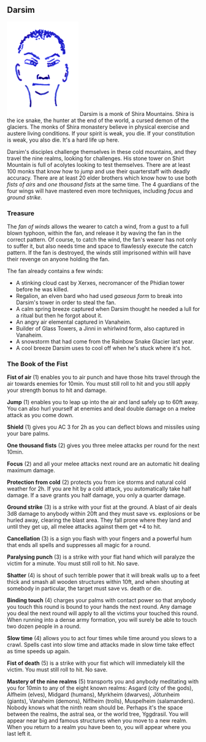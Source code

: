 ## Darsim

![Darsim](Darsim.png)
Darsim is a monk of Shira Mountains. Shira is the ice snake, the hunter at the end of the world, a cursed demon of the glaciers. The monks of Shira monastery believe in physical exercise and austere living conditions. If your spirit is weak, you die. If your constitution is weak, you also die. It's a hard life up here.

Darsim's disciples challenge themselves in these cold mountains, and they travel the nine realms, looking for challenges. His stone tower on Shirt Mountain is full of acolytes looking to test themselves. There are at least 100 monks that know how to *jump* and use their quarterstaff with deadly accuracy. There are at least 20 elder brothers which know how to use both *fists of airs* and *one thousand fists* at the same time. The 4 guardians of the four wings will have mastered even more techniques, including *focus* and *ground strike*.

### Treasure

The *fan of winds* allows the wearer to catch a wind, from a gust to a full blown typhoon, within the fan, and release it by waving the fan in the correct pattern. Of course, to catch the wind, the fan's wearer has not only to suffer it, but also needs time and space to flawlessly execute the catch pattern. If the fan is destroyed, the winds still imprisoned within will have their revenge on anyone holding the fan.

The fan already contains a few winds:

* A stinking cloud cast by Xerxes, necromancer of the Phidian tower before he was killed.
* Regalion, an elven bard who had used *gaseous form* to break into Darsim's tower in order to steal the fan.
* A calm spring breeze captured when Darsim thought he needed a lull for a ritual but then he forgot about it.
* An angry air elemental captured in Vanaheim.
* Builder of Glass Towers, a Jinni in whirlwind form, also captured in Vanaheim.
* A snowstorm that had come from the Rainbow Snake Glacier last year.
* A cool breeze Darsim uses to cool off when he's stuck where it's hot.

### The Book of the Fist


**Fist of air** (1) enables you to air punch and have those hits travel through the air towards enemies for 10min. You must still roll to hit and you still apply your strength bonus to hit and damage.

**Jump** (1) enables you to leap up into the air and land safely up to 60ft away. You can also hurl yourself at enemies and deal double damage on a melee attack as you come down.

**Shield** (1) gives you AC 3 for 2h as you can deflect blows and missiles using your bare palms.

**One thousand fists** (2) gives you three melee attacks per round for the next 10min.

**Focus** (2) and all your melee attacks next round are an automatic hit dealing maximum damage.

**Protection from cold** (2) protects you from ice storms and natural cold weather for 2h. If you are hit by a cold attack, you automatically take half damage. If a save grants you half damage, you only a quarter damage.

**Ground strike** (3) is a strike with your fist at the ground. A blast of air deals 3d8 damage to anybody within 20ft and they must save vs. explosions or be hurled away, clearing the blast area. They fall prone where they land and until they get up, all melee attacks against them get +4 to hit.

**Cancellation** (3) is a sign you flash with your fingers and a powerful hum that ends all spells and suppresses all magic for a round.

**Paralysing punch** (3) is a strike with your flat hand which will paralyze the victim for a minute. You must still roll to hit. No save.

**Shatter** (4) is shout of such terrible power that it will break walls up to a feet thick and smash all wooden structures within 10ft, and when shouting at somebody in particular, the target must save vs. death or die.

**Binding touch** (4) charges your palms with contact power so that anybody you touch this round is bound to your hands the next round. Any damage you deal the next round will apply to all the victims your touched this round. When running into a dense army formation, you will surely be able to touch two dozen people in a round.

**Slow time** (4) allows you to act four times while time around you slows to a crawl. Spells cast into slow time and attacks made in slow time take effect as time speeds up again.

**Fist of death** (5) is a strike with your fist which will immediately kill the victim. You must still roll to hit. No save.

**Mastery of the nine realms** (5) transports you and anybody meditating with you for 10min to any of the eight known realms: Asgard (city of the gods), Alfheim (elves), Midgard (humans), Myrkheim (dwarves), Jötunheim (giants), Vanaheim (demons), Niflheim (trolls), Muspelheim (salamanders). Nobody knows what the ninth ream should be. Perhaps it's the space between the realms, the astral sea, or the world tree, Yggdrasil. You will appear near big and famous structures when you move to a new realm. When you return to a realm you have been to, you will appear where you last left it.
